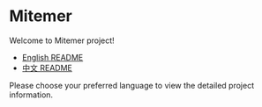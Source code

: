 # Mitemer

Welcome to Mitemer project!

- [English README](README_en.md)
- [中文 README](README_zh.md)

Please choose your preferred language to view the detailed project information.

